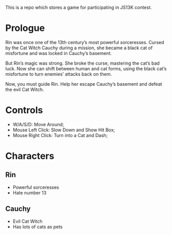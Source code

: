 This is a repo which stores a game for participating in JS13K contest.

# Prologue
Rin was once one of the 13th century’s most powerful sorceresses. Cursed by the Cat Witch Cauchy during a mission, she became a black cat of misfortune and was locked in Cauchy’s basement.

But Rin’s magic was strong. She broke the curse, mastering the cat’s bad luck. Now she can shift between human and cat forms, using the black cat’s misfortune to turn enemies’ attacks back on them.

Now, you must guide Rin. Help her escape Cauchy’s basement and defeat the evil Cat Witch.

# Controls
- W/A/S/D: Move Around;
- Mouse Left Click: Slow Down and Show Hit Box;
- Mouse Right Click: Turn into a Cat and Dash;

# Characters
## Rin
- Powerful sorceresses
- Hate number 13

## Cauchy
- Evil Cat Witch
- Has lots of cats as pets